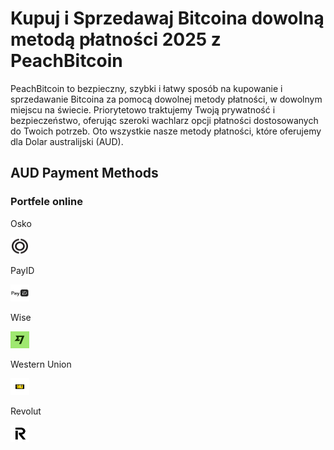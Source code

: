 <body class="payment-methods-page">

# Kupuj i Sprzedawaj Bitcoina dowolną metodą płatności 2025 z PeachBitcoin

PeachBitcoin to bezpieczny, szybki i łatwy sposób na kupowanie i sprzedawanie Bitcoina za pomocą dowolnej metody płatności, w dowolnym miejscu na świecie. Priorytetowo traktujemy Twoją prywatność i bezpieczeństwo, oferując szeroki wachlarz opcji płatności dostosowanych do Twoich potrzeb. Oto wszystkie nasze metody płatności, które oferujemy dla Dolar australijski (AUD).

## AUD Payment Methods

### Portfele online

<div class="payment-grid">
    <div class="payment-grid-item">
        <p>Osko</p> 
        <img src="/img/faq/logoimg/osko.png" width="30px" height="27px" alt="Kup bitcoina za pomocą Osko, Sprzedaj bitcoina za pomocą Osko">
    </div>
    <div class="payment-grid-item">
        <p>PayID</p> 
        <img src="/img/faq/logoimg/payid.png" width="30px" height="27px" alt="Kup bitcoina za pomocą PayID, Sprzedaj bitcoina za pomocą PayID">
    </div>
    <div class="payment-grid-item">
        <p>Wise</p> 
        <img src="/img/faq/logoimg/wise.png" width="30px" height="27px" alt="Kup bitcoina za pomocą Wise, Sprzedaj bitcoina za pomocą Wise">
    </div>
    <div class="payment-grid-item">
        <p>Western Union</p> 
        <img src="/img/faq/logoimg/westernunion.png" width="30px" height="27px" alt="Kup bitcoina za pomocą Western Union, Sprzedaj bitcoina za pomocą Western Union">
    </div>
        <div class="payment-grid-item">
        <p>Revolut</p> 
        <img src="/img/faq/logoimg/revolut.png" width="30px" height="27px" alt="Kup bitcoina za pomocą Revolut, Sprzedaj bitcoina za pomocą Revolut">
    </div>
</div>

</body>
